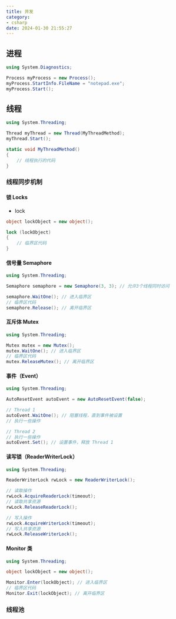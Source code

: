 ```yaml
---
title: 并发
category:
- csharp
date: 2024-01-30 21:55:27
---
```


## 进程


```csharp
using System.Diagnostics;

Process myProcess = new Process();
myProcess.StartInfo.FileName = "notepad.exe";
myProcess.Start();

```

## 线程
```csharp
using System.Threading;

Thread myThread = new Thread(MyThreadMethod);
myThread.Start();

static void MyThreadMethod()
{
    // 线程执行的代码
}

```

### 线程同步机制
#### 锁 Locks
- lock
```csharp
object lockObject = new object();

lock (lockObject)
{
    // 临界区代码
}

```

#### 信号量 Semaphore
```csharp
using System.Threading;

Semaphore semaphore = new Semaphore(3, 3); // 允许3个线程同时访问

semaphore.WaitOne(); // 进入临界区
// 临界区代码
semaphore.Release(); // 离开临界区

```
#### 互斥体 Mutex
```csharp
using System.Threading;

Mutex mutex = new Mutex();
mutex.WaitOne(); // 进入临界区
// 临界区代码
mutex.ReleaseMutex(); // 离开临界区

```

#### 事件（Event）
```csharp
using System.Threading;

AutoResetEvent autoEvent = new AutoResetEvent(false);

// Thread 1
autoEvent.WaitOne(); // 阻塞线程，直到事件被设置
// 执行一些操作

// Thread 2
// 执行一些操作
autoEvent.Set(); // 设置事件，释放 Thread 1

```

#### 读写锁（ReaderWriterLock）
```csharp
using System.Threading;

ReaderWriterLock rwLock = new ReaderWriterLock();

// 读取操作
rwLock.AcquireReaderLock(timeout);
// 读取共享资源
rwLock.ReleaseReaderLock();

// 写入操作
rwLock.AcquireWriterLock(timeout);
// 写入共享资源
rwLock.ReleaseWriterLock();

```

#### Monitor 类
```csharp
using System.Threading;

object lockObject = new object();

Monitor.Enter(lockObject); // 进入临界区
// 临界区代码
Monitor.Exit(lockObject); // 离开临界区

```

### 线程池
